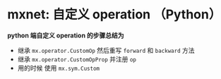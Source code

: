 # mxnet: 自定义 operation （Python）

**python 端自定义 operation 的步骤总结为**

* 继承 `mx.operator.CustomOp` 然后重写 `forward` 和 `backward` 方法
* 继承 `mx.operator.CustomOpProp` 并注册 `op`
* 用的时候 使用  `mx.sym.Custom`